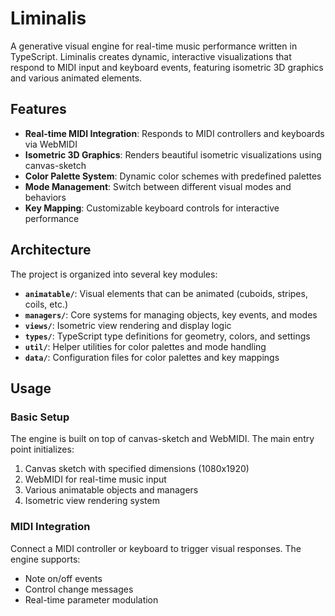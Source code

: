 # Liminalis

A generative visual engine for real-time music performance written in TypeScript. Liminalis creates dynamic, interactive visualizations that respond to MIDI input and keyboard events, featuring isometric 3D graphics and various animated elements.

## Features

- **Real-time MIDI Integration**: Responds to MIDI controllers and keyboards via WebMIDI
- **Isometric 3D Graphics**: Renders beautiful isometric visualizations using canvas-sketch
- **Color Palette System**: Dynamic color schemes with predefined palettes
- **Mode Management**: Switch between different visual modes and behaviors
- **Key Mapping**: Customizable keyboard controls for interactive performance

## Architecture

The project is organized into several key modules:

- **`animatable/`**: Visual elements that can be animated (cuboids, stripes, coils, etc.)
- **`managers/`**: Core systems for managing objects, key events, and modes
- **`views/`**: Isometric view rendering and display logic
- **`types/`**: TypeScript type definitions for geometry, colors, and settings
- **`util/`**: Helper utilities for color palettes and mode handling
- **`data/`**: Configuration files for color palettes and key mappings

## Usage

### Basic Setup

The engine is built on top of canvas-sketch and WebMIDI. The main entry point initializes:

1. Canvas sketch with specified dimensions (1080x1920)
2. WebMIDI for real-time music input
3. Various animatable objects and managers
4. Isometric view rendering system

### MIDI Integration

Connect a MIDI controller or keyboard to trigger visual responses. The engine supports:

- Note on/off events
- Control change messages
- Real-time parameter modulation
